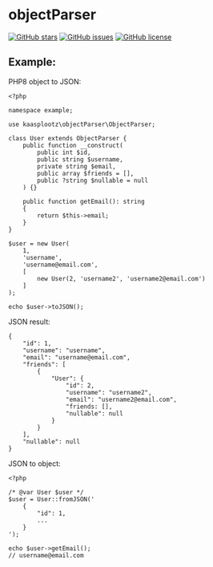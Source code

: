 # objectParser

[![GitHub stars](https://img.shields.io/github/stars/kaasplootz/objectParser?style=flat-square)](https://github.com/kaasplootz/objectParser/stargazers) [![GitHub issues](https://img.shields.io/github/issues/kaasplootz/objectParser?style=flat-square)](https://github.com/kaasplootz/objectParser/issues) [![GitHub license](https://img.shields.io/github/license/kaasplootz/objectParser?style=flat-square)](https://github.com/kaasplootz/objectParser)

## Example:

PHP8 object to JSON:

    <?php

    namespace example;

    use kaasplootz\objectParser\ObjectParser;

    class User extends ObjectParser {
        public function __construct(
            public int $id,
            public string $username,
            private string $email,
            public array $friends = [],
            public ?string $nullable = null
        ) {}

        public function getEmail(): string
        {
            return $this->email;
        }
    }

    $user = new User(
        1,
        'username',
        'username@email.com',
        [
            new User(2, 'username2', 'username2@email.com')
        ]
    );

    echo $user->toJSON();

JSON result:

    {
        "id": 1,
        "username": "username",
        "email": "username@email.com",
        "friends": [
            {
                "User": {
                    "id": 2,
                    "username": "username2",
                    "email": "username2@email.com",
                    "friends: [],
                    "nullable": null
                } 
            }
        ],
        "nullable": null
    }

JSON to object:

    <?php

    /* @var User $user */
    $user = User::fromJSON('
        {
            "id": 1,
            ...
        }
    ');

    echo $user->getEmail();
    // username@email.com
